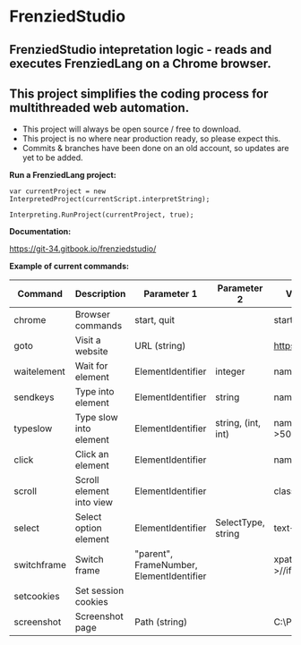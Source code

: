 # FrenziedStudio
## FrenziedStudio intepretation logic - reads and executes FrenziedLang on a Chrome browser.
## This project simplifies the coding process for multithreaded web automation.

* This project will always be open source / free to download.
* This project is no where near production ready, so please expect this.
* Commits & branches have been done on an old account, so updates are yet to be added.

**Run a FrenziedLang project:**

``var currentProject = new InterpretedProject(currentScript.interpretString);``

``Interpreting.RunProject(currentProject, true);``

**Documentation:**

https://git-34.gitbook.io/frenziedstudio/

**Example of current commands:**

| Command  | Description | Parameter 1  | Parameter 2 |  Values Example
| ------------- | ------------- | ------------- | ------------- | ------------- | 
| chrome  | Browser commands  | start, quit  |   | start, quit  |
| goto  | Visit a website  | URL (string)  |  | https://google.com/ |
| waitelement  | Wait for element | ElementIdentifier | integer | name->password->20 |
| sendkeys  | Type into element | ElementIdentifier | string | name->pass->hi there |
| typeslow  | Type slow into element | ElementIdentifier | string, (int, int) | name->user->bob->50,90 |
| click  | Click an element | ElementIdentifier |  | name->submit |
| scroll  | Scroll element into view | ElementIdentifier |  | classname->test |
| select  | Select option element | ElementIdentifier | SelectType, string | text->august |
| switchframe  | Switch frame | "parent", FrameNumber, ElementIdentifier | | xpath->//iframe[@class='t'] |
| setcookies  | Set session cookies | | | |
| screenshot  | Screenshot page | Path (string) | | C:\Pictures |
